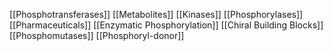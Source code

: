 [[Phosphotransferases]]
[[Metabolites]]
[[Kinases]]
[[Phosphorylases]]
[[Pharmaceuticals]]
[[Enzymatic Phosphorylation]]
[[Chiral Building Blocks]]
[[Phosphomutases]]
[[Phosphoryl-donor]]
